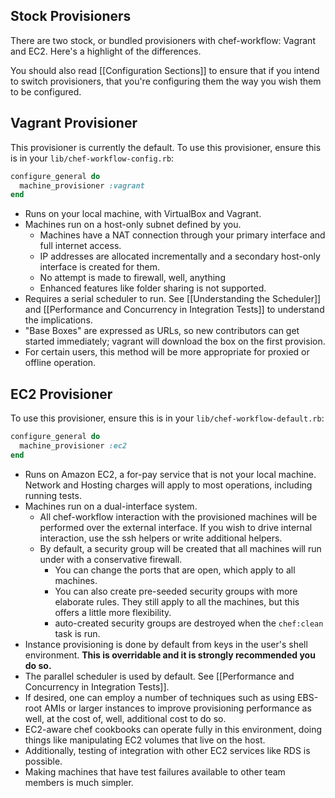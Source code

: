 Stock Provisioners
------------------

There are two stock, or bundled provisioners with chef-workflow: Vagrant and
EC2. Here's a highlight of the differences.

You should also read [[Configuration Sections]] to ensure that if you intend to
switch provisioners, that you're configuring them the way you wish them to be
configured.

Vagrant Provisioner
-------------------

This provisioner is currently the default. To use this provisioner, ensure this
is in your `lib/chef-workflow-config.rb`:

```ruby
configure_general do
  machine_provisioner :vagrant
end
```


* Runs on your local machine, with VirtualBox and Vagrant.
* Machines run on a host-only subnet defined by you.
  * Machines have a NAT connection through your primary interface and full
    internet access.
  * IP addresses are allocated incrementally and a secondary host-only
    interface is created for them.
  * No attempt is made to firewall, well, anything
  * Enhanced features like folder sharing is not supported.
* Requires a serial scheduler to run. See [[Understanding the Scheduler]] and
  [[Performance and Concurrency in Integration Tests]] to understand the
  implications.
* "Base Boxes" are expressed as URLs, so new contributors can get started
  immediately; vagrant will download the box on the first provision.
* For certain users, this method will be more appropriate for proxied or
  offline operation.

EC2 Provisioner
---------------

To use this provisioner, ensure this is in your `lib/chef-workflow-default.rb`:

```ruby
configure_general do
  machine_provisioner :ec2
end
```

* Runs on Amazon EC2, a for-pay service that is not your local machine. Network
  and Hosting charges will apply to most operations, including running tests.
* Machines run on a dual-interface system.
  * All chef-workflow interaction with the provisioned machines will be
    performed over the external interface. If you wish to drive internal
    interaction, use the ssh helpers or write additional helpers.
  * By default, a security group will be created that all machines will run
    under with a conservative firewall.
     * You can change the ports that are open, which apply to all machines.
     * You can also create pre-seeded security groups with more elaborate rules.
      They still apply to all the machines, but this offers a little more
      flexibility.
     * auto-created security groups are destroyed when the `chef:clean` task is run.
* Instance provisioning is done by default from keys in the user's shell
  environment. **This is overridable and it is strongly recommended you do so.**
* The parallel scheduler is used by default. See [[Performance and Concurrency in Integration Tests]].
* If desired, one can employ a number of techniques such as using EBS-root AMIs
  or larger instances to improve provisioning performance as well, at the cost
  of, well, additional cost to do so.
* EC2-aware chef cookbooks can operate fully in this environment, doing things
  like manipulating EC2 volumes that live on the host.
* Additionally, testing of integration with other EC2 services like RDS is
  possible.
* Making machines that have test failures available to other team members is
  much simpler.

